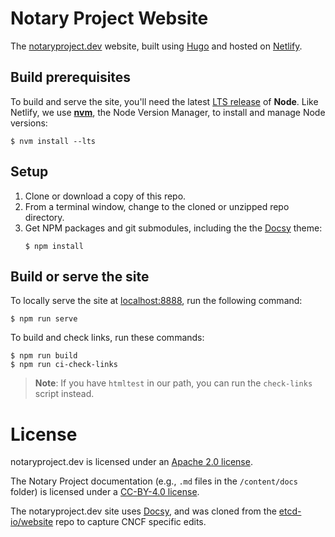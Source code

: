 # Notary Project Website

The [notaryproject.dev][] website, built using [Hugo][] and hosted on [Netlify][].

## Build prerequisites

To build and serve the site, you'll need the latest [LTS release][] of **Node**.
Like Netlify, we use **[nvm][]**, the Node Version Manager, to install and
manage Node versions:

```console
$ nvm install --lts
```

## Setup

 1. Clone or download a copy of this repo.
 2. From a terminal window, change to the cloned or unzipped repo directory.
 3. Get NPM packages and git submodules, including the the [Docsy][] theme:
    ```console
    $ npm install
    ```

## Build or serve the site

To locally serve the site at [localhost:8888][], run the following command:

```console
$ npm run serve
```

To build and check links, run these commands:

```console
$ npm run build
$ npm run ci-check-links
```

> **Note**: If you have `htmltest` in our path, you can run the `check-links`
> script instead.

# License

notaryproject.dev is licensed under an [Apache 2.0 license](./LICENSE).

The Notary Project documentation (e.g., `.md` files in the `/content/docs` folder) is licensed under a [CC-BY-4.0 license](./LICENSE).

The notaryproject.dev site uses [Docsy](https://www.docsy.dev/), and was cloned from the [etcd-io/website](https://github.com/etcd-io/website/) repo to capture CNCF specific edits.

[Docsy]: https://www.docsy.dev
[Hugo]: https://gohugo.io
[localhost:8888]: http://localhost:8888
[LTS release]: https://nodejs.org/en/about/releases/
[Netlify]: https://netlify.com
[notaryproject.dev]: https://notaryproject.dev/
[nvm]: https://github.com/nvm-sh/nvm/blob/master/README.md#installing-and-updating
